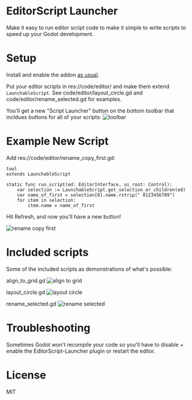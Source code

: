 # EditorScript Launcher

Make it easy to run editor script code to make it simple to write scripts to
speed up your Godot development.

# Setup

Install and enable the addon [as
usual](https://docs.godotengine.org/en/stable/tutorials/plugins/editor/installing_plugins.html).

Put your editor scripts in res://code/editor/ and make them extend
`LaunchableScript`. See code/editor/layout_circle.gd and
code/editor/rename_selected.gd for examples.

You'll get a new "Script Launcher" button on the bottom toolbar that incldues
buttons for all of your scripts:
![toolbar](https://user-images.githubusercontent.com/43559/209706015-4afdf60d-db7a-48f6-8fc3-640667f50fbf.png)

# Example New Script

Add res://code/editor/rename_copy_first.gd:

```
tool
extends LaunchableScript

static func run_script(ed: EditorInterface, ui_root: Control):
    var selection := LaunchableScript.get_selection_or_children(ed)
    var name_of_first = selection[0].name.rstrip(" 0123456789")
    for item in selection:
        item.name = name_of_first
```

Hit Refresh, and now you'll have a new button!

![rename copy first](https://user-images.githubusercontent.com/43559/209706626-570118e3-0da8-4953-ab35-c7ad7e019748.png)

# Included scripts

Some of the included scripts as demonstrations of what's possible:

align_to_grid.gd
![align to grid](https://user-images.githubusercontent.com/43559/209706497-be29dbd5-8a64-4ed2-91fc-0fbd65e38492.png)


layout_circle.gd
![layout circle](https://user-images.githubusercontent.com/43559/209706506-1e469175-35c9-4c42-b1b4-ee4f937042ac.png)


rename_selected.gd
![rename selected](https://user-images.githubusercontent.com/43559/209706522-fcd0bb15-28e3-4455-b70e-3be13b6ddfa6.png)


# Troubleshooting

Sometimes Godot won't recompile your code so you'll have to disable + enable
the EditorScript-Launcher plugin or restart the editor.


# License

MIT
